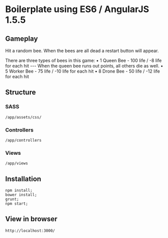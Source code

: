 # Boilerplate using ES6 / AngularJS 1.5.5

## Gameplay
Hit a random bee. When the bees are all dead a restart button will appear.

There are three types of bees in this game:
• 1 Queen Bee - 100 life / -8 life for each hit
--- When the queen bee runs out points, all others die as well.
• 5 Worker Bee - 75 life / -10 life for each hit
• 8 Drone Bee - 50 life / -12 life for each hit

## Structure

### SASS
```gherkin
/app/assets/css/
```

### Controllers
```gherkin
/app/controllers
```

### Views
```gherkin
/app/views
```

## Installation
```gherkin
npm install;
bower install;
grunt;
npm start;
```
## View in browser
```gherkin
http://localhost:3000/
```

